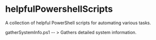 # helpfulPowershellScripts
A collection of helpful PowerShell scripts for automating various tasks.


gatherSystemInfo.ps1 -- > Gathers detailed system information.
